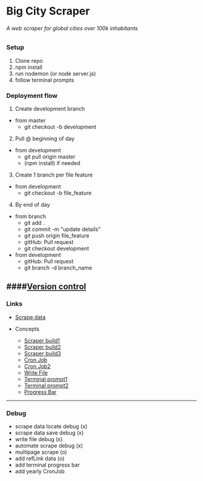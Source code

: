 # Big City Scraper
###### A web scraper for global cities over 100k inhabitants

### Setup

1. Clone repo
2. npm install
3. run nodemon (or node server.js)
4. follow terminal prompts


### Deployment flow

1. Create development branch
  - from master
    - git checkout -b development
2. Pull @ beginning of day
  - from development
    - git pull origin master
    - (npm install) if needed
3. Create 1 branch per file feature
  - from development
    - git checkout -b file_feature
4. By end of day
  - from branch
    - git add .
    - git commit -m "update details"
    - git push origin file_feature
    - gitHub: Pull request
    - git checkout development
  - from development
    - gitHub: Pull request
    - git branch -d branch_name

####[Version control](http://stackoverflow.com/questions/1125968/how-to-force-git-pull-to-overwrite-local-files)
---

### Links

- [Scrape data](https://en.wikipedia.org/wiki/List_of_towns_and_cities_with_100,000_or_more_inhabitants/cityname:_A)

- Concepts
  - [Scraper build1](https://scotch.io/tutorials/scraping-the-web-with-node-js)
  - [Scraper build2](http://dillonbuchanan.com/programming/html-scraping-in-nodejs-with-cheerio/)
  - [Scraper build3](https://www.smashingmagazine.com/2015/04/web-scraping-with-nodejs/)
  - [Cron Job](https://github.com/kelektiv/node-cron)
  - [Cron Job2](https://www.npmjs.com/package/cronfile)
  - [Write File](https://www.npmjs.com/package/jsonfile)
  - [Terminal prompt1](https://docs.nodejitsu.com/articles/command-line/how-to-prompt-for-command-line-input/)
  - [Terminal prompt2](https://andidittrich.de/2015/12/node-js-simple-command-line-confirm-messages.html)
  - [Progress Bar](https://www.npmjs.com/package/progress)

---

### Debug

- scrape data locate debug (x)
- scrape data save debug (x)
- write file debug (x)
- automate scrape debug (x)
- multipage scrape (o)
- add refLink data (o)
- add terminal progress bar
- add yearly CronJob
